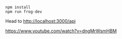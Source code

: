 ```
npm install
npm run frog-dev
```

Head to <http://localhost:3000/api>

<https://www.youtube.com/watch?v=dngMrWsmHBM>
